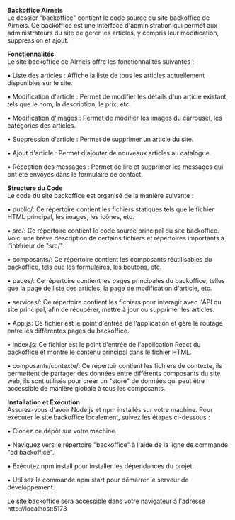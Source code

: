 **Backoffice Airneis**  
Le dossier "backoffice" contient le code source du site backoffice de Airneis. Ce backoffice est une interface d'administration qui permet aux administrateurs du site de gérer les articles, y compris leur modification, suppression et ajout.

**Fonctionnalités**  
Le site backoffice de Airneis offre les fonctionnalités suivantes :  

• Liste des articles : Affiche la liste de tous les articles actuellement disponibles sur le site.

• Modification d'article : Permet de modifier les détails d'un article existant, tels que le nom, la description, le prix, etc.

• Modification d'images : Permet de modifier les images du carrousel, les catégories des articles.

• Suppression d'article : Permet de supprimer un article du site.

• Ajout d'article : Permet d'ajouter de nouveaux articles au catalogue.

• Réception des messages : Permet de lire et supprimer les messages qui ont été envoyés dans le formulaire de contact.


**Structure du Code**  
Le code du site backoffice est organisé de la manière suivante :  

• public/: Ce répertoire contient les fichiers statiques tels que le fichier HTML principal, les images, les icônes, etc.

• src/: Ce répertoire contient le code source principal du site backoffice. Voici une brève description de certains fichiers et répertoires importants à l'intérieur de "src/":

• composants/: Ce répertoire contient les composants réutilisables du backoffice, tels que les formulaires, les boutons, etc.

• pages/: Ce répertoire contient les pages principales du backoffice, telles que la page de liste des articles, la page de modification d'article, etc.

• services/: Ce répertoire contient les fichiers pour interagir avec l'API du site principal, afin de récupérer, mettre à jour ou supprimer les articles.

• App.js: Ce fichier est le point d'entrée de l'application et gère le routage entre les différentes pages du backoffice.

• index.js: Ce fichier est le point d'entrée de l'application React du backoffice et montre le contenu principal dans le fichier HTML.

 • composants/contexte/: Ce répertoir contient les fichiers de contexte, ils permettent de partager des données entre différents composants du site web,
 ils sont utilisés pour créer un "store" de données qui peut être accessible de manière globale à tous les composants.

**Installation et Exécution**  
Assurez-vous d'avoir Node.js et npm installés sur votre machine. Pour exécuter le site backoffice localement, suivez les étapes ci-dessous :  

• Clonez ce dépôt sur votre machine.

• Naviguez vers le répertoire "backoffice" à l'aide de la ligne de commande "cd backoffice".

• Exécutez npm install pour installer les dépendances du projet.

• Utilisez la commande npm start pour démarrer le serveur de développement.

Le site backoffice sera accessible dans votre navigateur à l'adresse http://localhost:5173
